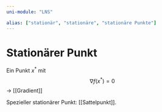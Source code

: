 ```yaml
---
uni-module: "LNS"

alias: ["stationär", "stationäre", "stationäre Punkte"]
---
```


# Stationärer Punkt

Ein Punkt $x^*$ mit
$$\nabla f(x^*)=0$$
→ [[Gradient]]

Spezieller stationärer Punkt: [[Sattelpunkt]].
